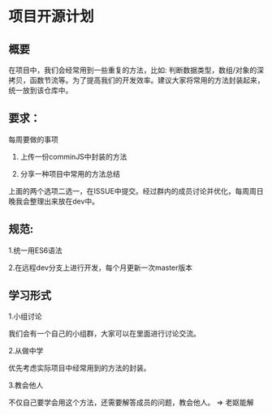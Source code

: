 # 项目开源计划
## 概要
在项目中，我们会经常用到一些重复的方法，比如: 判断数据类型，数组/对象的深拷贝，函数节流等。为了提高我们的开发效率。建议大家将常用的方法封装起来，统一放到该仓库中。

## 要求：
每周要做的事项
1. 上传一份comminJS中封装的方法

2. 分享一种项目中常用的方法总结

上面的两个选项二选一，在ISSUE中提交。经过群内的成员讨论并优化，每周周日晚我会整理出来放在dev中。

## 规范:
1.统一用ES6语法

2.在远程dev分支上进行开发，每个月更新一次master版本

## 学习形式
1.小组讨论

我们会有一个自己的小组群，大家可以在里面进行讨论交流。

2.从做中学

优先考虑实际项目中经常用到的方法的封装。

3.教会他人

不仅自己要学会用这个方法，还需要解答成员的问题，教会他人。 => 老妪能解
